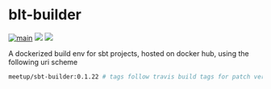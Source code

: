 # blt-builder

[![main](https://github.com/meetup/sbt-builder/actions/workflows/main.yml/badge.svg)](https://github.com/meetup/sbt-builder/actions/workflows/main.yml)
[![](https://images.microbadger.com/badges/image/meetup/sbt-builder.svg)](https://microbadger.com/images/meetup/sbt-builder "Get your own image badge on microbadger.com")
[![](https://images.microbadger.com/badges/version/meetup/sbt-builder.svg)](https://microbadger.com/images/meetup/sbt-builder "Get your own version badge on microbadger.com")

A dockerized build env for sbt projects, hosted on docker hub, using the following uri scheme

```sh
meetup/sbt-builder:0.1.22 # tags follow travis build tags for patch versions
```

